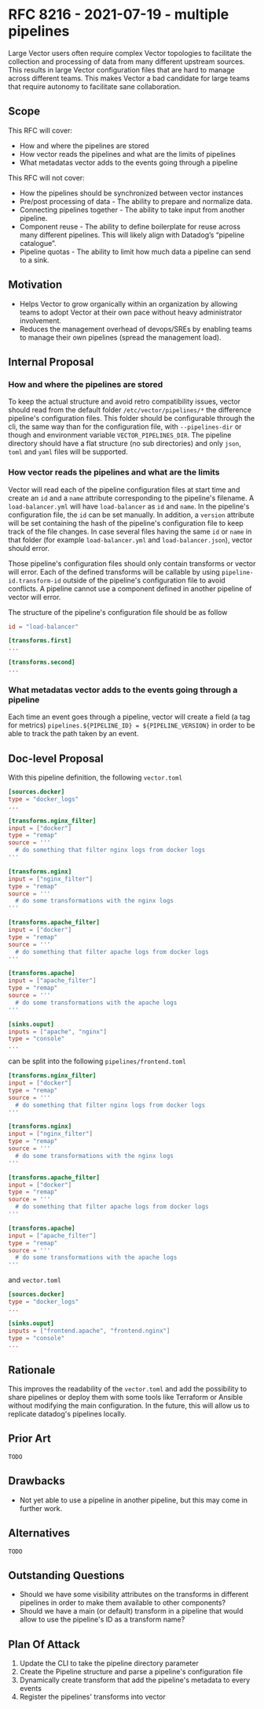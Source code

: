 # RFC 8216 - 2021-07-19 - multiple pipelines

Large Vector users often require complex Vector topologies to facilitate the collection and processing of data from many different upstream sources. This results in large Vector configuration files that are hard to manage across different teams. This makes Vector a bad candidate for large teams that require autonomy to facilitate sane collaboration.

## Scope

This RFC will cover:

- How and where the pipelines are stored
- How vector reads the pipelines and what are the limits of pipelines
- What metadatas vector adds to the events going through a pipeline

This RFC will not cover:

- How the pipelines should be synchronized between vector instances
- Pre/post processing of data - The ability to prepare and normalize data.
- Connecting pipelines together - The ability to take input from another pipeline.
- Component reuse - The ability to define boilerplate for reuse across many different pipelines. This will likely align with Datadog’s “pipeline catalogue”.
- Pipeline quotas - The ability to limit how much data a pipeline can send to a sink.


## Motivation

- Helps Vector to grow organically within an organization by allowing teams to adopt Vector at their own pace without heavy administrator involvement.
- Reduces the management overhead of devops/SREs by enabling teams to manage their own pipelines (spread the management load).


## Internal Proposal

### How and where the pipelines are stored

To keep the actual structure and avoid retro compatibility issues, vector should read from the default folder `/etc/vector/pipelines/*` the difference pipeline's configuration files.
This folder should be configurable through the cli, the same way than for the configuration file, with `--pipelines-dir` or though and environment variable `VECTOR_PIPELINES_DIR`.
The pipeline directory should have a flat structure (no sub directories) and only `json`, `toml` and `yaml` files will be supported.

### How vector reads the pipelines and what are the limits

Vector will read each of the pipeline configuration files at start time and create an `id` and a `name` attribute corresponding to the pipeline's filename. A `load-balancer.yml` will have `load-balancer` as `id` and `name`. In the pipeline's configuration file, the `id` can be set manually.
In addition, a `version` attribute will be set containing the hash of the pipeline's configuration file to keep track of the file changes.
In case several files having the same `id` or `name` in that folder (for example `load-balancer.yml` and `load-balancer.json`), vector should error.

Those pipeline's configuration files should only contain transforms or vector will error.
Each of the defined transforms will be callable by using `pipeline-id.transform-id` outside of the pipeline's configuration file to avoid conflicts.
A pipeline cannot use a component defined in another pipeline of vector will error.

The structure of the pipeline's configuration file should be as follow

```toml
id = "load-balancer"

[transforms.first]
...

[transforms.second]
...
```

### What metadatas vector adds to the events going through a pipeline

Each time an event goes through a pipeline, vector will create a field (a tag for metrics) `pipelines.${PIPELINE_ID} = ${PIPELINE_VERSION}` in order to be able to track the path taken by an event.

## Doc-level Proposal

With this pipeline definition, the following `vector.toml`

```toml
[sources.docker]
type = "docker_logs"
...

[transforms.nginx_filter]
input = ["docker"]
type = "remap"
source = '''
  # do something that filter nginx logs from docker logs
'''

[transforms.nginx]
input = ["nginx_filter"]
type = "remap"
source = '''
  # do some transformations with the nginx logs
'''

[transforms.apache_filter]
input = ["docker"]
type = "remap"
source = '''
  # do something that filter apache logs from docker logs
'''

[transforms.apache]
input = ["apache_filter"]
type = "remap"
source = '''
  # do some transformations with the apache logs
'''

[sinks.ouput]
inputs = ["apache", "nginx"]
type = "console"
...
```

can be split into the following `pipelines/frontend.toml`

```toml
[transforms.nginx_filter]
input = ["docker"]
type = "remap"
source = '''
  # do something that filter nginx logs from docker logs
'''

[transforms.nginx]
input = ["nginx_filter"]
type = "remap"
source = '''
  # do some transformations with the nginx logs
'''

[transforms.apache_filter]
input = ["docker"]
type = "remap"
source = '''
  # do something that filter apache logs from docker logs
'''

[transforms.apache]
input = ["apache_filter"]
type = "remap"
source = '''
  # do some transformations with the apache logs
'''
```

and `vector.toml`

```toml
[sources.docker]
type = "docker_logs"
...

[sinks.ouput]
inputs = ["frontend.apache", "frontend.nginx"]
type = "console"
...
```

## Rationale

This improves the readability of the `vector.toml` and add the possibility to share pipelines or deploy them with some tools like Terraform or Ansible without modifying the main configuration.
In the future, this will allow us to replicate datadog's pipelines locally.

## Prior Art

`TODO`

## Drawbacks

- Not yet able to use a pipeline in another pipeline, but this may come in further work.

## Alternatives

`TODO`

## Outstanding Questions

- Should we have some visibility attributes on the transforms in different pipelines in order to make them available to other components?
- Should we have a main (or default) transform in a pipeline that would allow to use the pipeline's ID as a transform name?

## Plan Of Attack

1. Update the CLI to take the pipeline directory parameter
2. Create the Pipeline structure and parse a pipeline's configuration file
3. Dynamically create transform that add the pipeline's metadata to every events
4. Register the pipelines' transforms into vector

